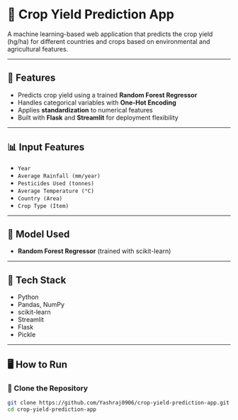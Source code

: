 # 🌾 Crop Yield Prediction App

A machine learning-based web application that predicts the crop yield (hg/ha) for different countries and crops based on environmental and agricultural features.

---

## 🚀 Features

- Predicts crop yield using a trained **Random Forest Regressor**
- Handles categorical variables with **One-Hot Encoding**
- Applies **standardization** to numerical features
- Built with **Flask** and **Streamlit** for deployment flexibility

---

## 📊 Input Features

- `Year`
- `Average Rainfall (mm/year)`
- `Pesticides Used (tonnes)`
- `Average Temperature (°C)`
- `Country (Area)`
- `Crop Type (Item)`

---

## 🧠 Model Used

- **Random Forest Regressor** (trained with scikit-learn)

---

## 🧪 Tech Stack

- Python
- Pandas, NumPy
- scikit-learn
- Streamlit
- Flask
- Pickle

---

## 🖥️ How to Run

### 🔧 Clone the Repository

```bash
git clone https://github.com/Yashraj0906/crop-yield-prediction-app.git
cd crop-yield-prediction-app
